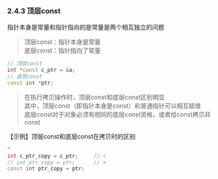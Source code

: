 ### 2.4.3 顶层const
指针本身是常量和指针指向的是常量是两个相互独立的问题

> 顶层const：指针本身是常量  
底层const：指针指向了常量

```C++
// 顶层const
int *const c_ptr = &a;
// 底层const
const int *ptr;
```

> 在执行拷贝操作时，顶层const和底层const区别明显  
其中，顶层const（即指针本身是const）和普通指针可以相互赋值  
底层const对于对象必须有相同的底层const资格，或者给const拷贝非const  

【示例】顶层const和底层const在拷贝时的区别

```C++
^
int c_ptr_copy = c_ptr;     // √
// int ptr_copy = ptr;      // ×
const int ptr_copy = ptr;
```
